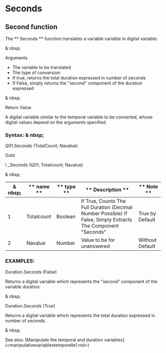 # Seconds

## Second function

The ** Seconds ** function translates a variable variable in digital variable.

& nbsp;

Arguments

* The variable to be translated
* The type of conversion:
* If true, returns the total duration expressed in number of seconds
* If False, simply returns the "second" component of the duration expressed

& nbsp;

Return Value

A digital variable similar to the temporal variable to be converted, whose digital values ​​depend on the arguments specified

### Syntax: & nbsp;

Q01.Seconds (TotalCount; Navalue)

Gold

\ _Seconds (Q01; Totalcount; Navalue)

& nbsp;

| & nbsp; | ** name ** | ** type ** | ** Description ** | ** Note ** |
| --- | --- | --- | --- | --- |
| &#49; | Totalcount | Boolean | If True, Counts The Full Duration (Decimal Number Possible) If False, Simply Extracts The Component "Seconds" | True by Default |
| &#50; | Navalue | Number | Value to be for unanswered | Without Default |

### EXAMPLES:

Duration.Seconds (False)

Returns a digital variable which represents the "second" component of the variable duration.

& nbsp;

Duration.Seconds (True)

Returns a digital variable which represents the total duration expressed in number of seconds.

& nbsp;

See also: [Manipulate the temporal and duration variables] (<manipulativevariablestemporelle1.md>)